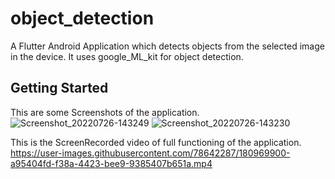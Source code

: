# object_detection

A Flutter Android Application which detects objects from the selected image in the device.
It uses google_ML_kit for object detection.

## Getting Started
This are some Screenshots of the application.
![Screenshot_20220726-143249](https://user-images.githubusercontent.com/78642287/180969817-5950bd17-337c-4d59-bb50-5529460e7bb6.png)
![Screenshot_20220726-143230](https://user-images.githubusercontent.com/78642287/180969855-4dc68bc7-39e2-4cbc-9ede-3d8005e4a14b.png)

This is the ScreenRecorded video of full functioning of the application.
https://user-images.githubusercontent.com/78642287/180969900-a95404fd-f38a-4423-bee9-9385407b651a.mp4

